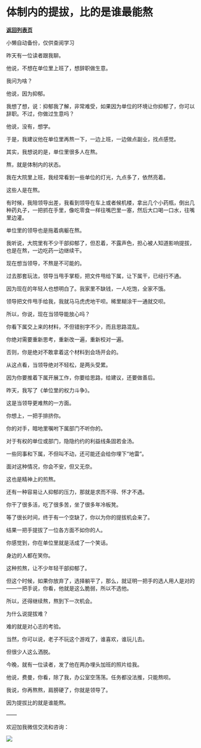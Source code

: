# 体制内的提拔，比的是谁最能熬

[**返回列表页**](/gzh/费曼的小茶馆)

小懒自动备份，仅供查阅学习

昨天有一位读者跟我聊。

  

他说，不想在单位里上班了，想辞职做生意。

  

我问为啥？

  

他说，因为抑郁。

  

我想了想，说：抑郁我了解，非常难受，如果因为单位的环境让你抑郁了，你可以辞职。不过，你做过生意吗？

  

他说，没有，想学。

  

于是，我建议他在单位里再熬一下，一边上班，一边做点副业，找点感觉。

  

其实，我想说的是，单位里很多人在熬。

  

熬，就是体制内的状态。

  

我在大院里上班，我经常看到一些单位的灯光，九点多了，依然亮着。

  

这些人是在熬。

  

有时候，我陪领导出差，我看到领导在车上或者候机楼，拿出几个小药瓶，倒出几种药丸子，一把抓在手里，像吃零食一样往嘴巴里一塞，然后大口喝一口水，往嘴里边灌。

  

单位里的领导也是拖着病躯在熬。

  

我听说，大院里有不少干部抑郁了，但忍着，不露声色，担心被人知道影响提拔，也是在熬，一边吃药一边继续干。

  

现在想当领导，不熬是不可能的。

  

过去那套玩法，领导当甩手掌柜，把文件甩给下属，让下属干，已经行不通。

  

因为现在的年轻人也想明白了。我家里不缺钱，一人吃饱，全家不饿。

  

领导把文件甩手给我，我就马马虎虎地干呗。稀里糊涂干一通就交呗。

  

所以，你说，现在当领导能放心吗？

  

你看下属交上来的材料，不但错别字不少，而且思路混乱。

  

你绝对需要重新思考，重新改一遍，重新校对一遍。

  

否则，你是绝对不敢拿着这个材料到会场开会的。

  

从这点看，当领导绝对不轻松，是两头受累。

  

因为你要推着下属开展工作，你要给思路，给建议，还要做善后。

  

昨天，我写了《单位里的权力斗争》。

  

这是当领导更难熬的一方面。

  

你想上，一把手排挤你。

  

你的对手，暗地里嘱咐下属部门不听你的。

  

对于有权的单位或部门，隐隐约约的利益线条固若金汤。

  

一些同事和下属，不但叫不动，还可能还会给你埋下“地雷”。

  

面对这种情况，你会不安，但又无奈。

  

这也是精神上的煎熬。

  

还有一种容易让人抑郁的压力，那就是求而不得、怀才不遇。

  

你干了很多活，吃了很多苦，坐了很多年冷板凳。

  

等了很长时间，终于有一个空缺了，你以为你的提拔机会来了。

  

结果一把手提拔了一位各方面不如你的人。

  

你感觉到，你在单位里就是活成了一个笑话。

  

身边的人都在笑你。

  

这种煎熬，让不少年轻干部抑郁了。

  

但这个时候，如果你放弃了，选择躺平了，那么，就证明一把手的选人用人是对的——一把手说，你看，他就是这么脆弱，所以不选他。

  

所以，还得继续熬，熬到下一次机会。

  

为什么说提拔难？

  

难的就是对心志的考验。

  

当然，你可以说，老子不玩这个游戏了，谁喜欢，谁玩儿去。

  

但很少人这么洒脱。

  

今晚，就有一位读者，发了他在两办埋头加班的照片给我。

  

他说，费曼，你看，除了我，办公室空荡荡。任务都没法推，只能熬呗。

  

我说，你再熬熬，肩膀硬了，你就是领导了。

  

因为提拔比的就是谁能熬。

  

——

  

欢迎加我微信交流和咨询：

  

![](https://mmbiz.qpic.cn/mmbiz_png/4ufdCXwkRAqLNGcvNepQsOOvIRTZ6hlujGGXtYDCjZLdhfEEsKLPUDqFBOB6L8lwccw6kAsMJD74P8m5jtZrDw/640?wx_fmt=png)​

